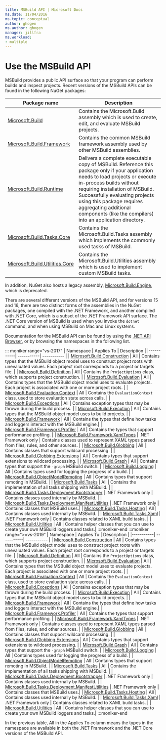 ```yaml
---
title: MSBuild API | Microsoft Docs
ms.date: 11/04/2016
ms.topic: conceptual
author: ghogen
ms.author: ghogen
manager: jillfra
ms.workload:
- multiple
---
```

# Use the MSBuild API

MSBuild provides a public API surface so that your program can perform builds and inspect projects. Recent versions of the MSBuild APIs can be found in the following NuGet packages:

| Package name | Description |
| ------------ | ----------- |
| [Microsoft.Build](https://www.nuget.org/packages/Microsoft.Build) | Contains the Microsoft.Build assembly which is used to create, edit, and evaluate MSBuild projects.|
| [Microsoft.Build.Framework](https://www.nuget.org/packages/Microsoft.Build.Framework)| Contains the common MSBuild framework assembly used by other MSBuild assemblies. |
| [Microsoft.Build.Runtime](https://www.nuget.org/packages/Microsoft.Build.Runtime) | Delivers a complete executable copy of MSBuild. Reference this package only if your application needs to load projects or execute in-process builds without requiring installation of MSBuild. Successfully evaluating projects using this package requires aggregating additional components (like the compilers) into an application directory. |
| [Microsoft.Build.Tasks.Core](https://www.nuget.org/packages/Microsoft.Build.Tasks.Core) | Contains the Microsoft.Build.Tasks assembly which implements the commonly used tasks of MSBuild. |
| [Microsoft.Build.Utilities.Core](https://www.nuget.org/packages/Microsoft.Build.Utilities.Core) | Contains the Microsoft.Build.Utilities assembly which is used to implement custom MSBuild tasks. |

In addition, NuGet also hosts a legacy assembly, [Microsoft.Build.Engine](https://www.nuget.org/packages/Microsoft.Build.Engine), which is deprecated.

There are several different versions of the MSBuild API, and for versions 15 and 16, there are two distinct forms of the assemblies in the NuGet packages, one compiled with the .NET Framework, and another compiled with .NET Core, which is a subset of the .NET Framework API surface.  The .NET Core version of MSBuild is used when you invoke the `dotnet` command, and when using MSBuild on Mac and Linux systems.

Documentation for the MSBuild API can be found by using the [.NET API Browser](/dotnet/api), or by browsing the namespaces in the following list.

::: moniker range="vs-2017"
| Namespace | Applies To | Description |
|-----------| -----------| ----------- |
| [Microsoft.Build.Construction](/dotnet/api/Microsoft.Build.Construction?view=msbuild-15) | All |  Contains types that the MSBuild object model uses to construct project roots with unevaluated values. Each project root corresponds to a project or targets file. |
| [Microsoft.Build.Definition](/dotnet/api/Microsoft.Build.Definition?view=msbuild-15) | All | Contains the `ProjectOptions` class, which supports project construction. |
| [Microsoft.Build.Evaluation](/dotnet/api/Microsoft.Build.Evaluation?view=msbuild-15) | All | Contains types that the MSBuild object model uses to evaluate projects. Each project is associated with one or more project roots. |
| [Microsoft.Build.Evaluation.Context](/dotnet/api/Microsoft.Build.Evaluation.Context?view=msbuild-15) | All | Contains the `EvaluationContext` class, used to store evaluation state across calls. |
| [Microsoft.Build.Exceptions](/dotnet/api/Microsoft.Build.Exceptions?view=msbuild-15) | All | Contains exception types that may be thrown during the build process. |
| [Microsoft.Build.Execution](/dotnet/api/Microsoft.Build.Execution?view=msbuild-15) | All | Contains types that the MSBuild object model uses to build projects. |
| [Microsoft.Build.Framework](/dotnet/api/Microsoft.Build.Framework?view=msbuild-15) | All | Contains the types that define how tasks and loggers interact with the MSBuild engine.|
| [Microsoft.Build.Framework.Profiler](/dotnet/api/Microsoft.Build.Framework.Profiler?view=msbuild-15) | All | Contains the types that support performance profiling. |
| [Microsoft.Build.Framework.XamlTypes](/dotnet/api/Microsoft.Build.Framework.XamlTypes?view=msbuild-15) | .NET Framework only | Contains classes used to represent XAML types parsed from files, rules, and other sources. |
| [Microsoft.Build.Globbing](/dotnet/api/Microsoft.Build.Globbing?view=msbuild-15) | All | Contains classes that support wildcard processing. |
| [Microsoft.Build.Globbing.Extensions](/dotnet/api/Microsoft.Build.Globbing.Extensions?view=msbuild-15) | All | Contains types that support extensions to wildcard processing. |
| [Microsoft.Build.Graph](/dotnet/api/Microsoft.Build.Graph?view=msbuild-15) | All | Contains types that support the `-graph` MSBuild switch. |
| [Microsoft.Build.Logging](/dotnet/api/Microsoft.Build.Logging?view=msbuild-15) | All | Contains types used for logging the progress of a build. |
| [Microsoft.Build.ObjectModelRemoting](/dotnet/api/Microsoft.Build.ObjectModelRemoting?view=msbuild-15) | All | Contains types that support remoting in MSBuild. |
| [Microsoft.Build.Tasks](/dotnet/api/Microsoft.Build.Tasks?view=msbuild-15) | All | Contains the implementation of all tasks shipping with MSBuild. |
| [Microsoft.Build.Tasks.Deployment.Bootstrapper](/dotnet/api/Microsoft.Build.Tasks.Deployment.Bootstrapper?view=msbuild-15) | .NET Framework only | Contains classes used internally by MSBuild. |
| [Microsoft.Build.Tasks.Deployment.ManifestUtilities](/dotnet/api/Microsoft.Build.Tasks.Deployment.ManifestUtilities?view=msbuild-15) | .NET Framework only | Contains classes that MSBuild uses.|
| [Microsoft.Build.Tasks.Hosting](/dotnet/api/Microsoft.Build.Tasks.Hosting?view=msbuild-15) | All | Contains classes used internally by MSBuild. |
| [Microsoft.Build.Tasks.Xaml](/dotnet/api/Microsoft.Build.Tasks.Xaml?view=msbuild-15) | .NET Framework only | Contains classes related to XAML build tasks. |
| [Microsoft.Build.Utilities](/dotnet/api/Microsoft.Build.Utilities?view=msbuild-15) | All | Contains helper classes that you can use to create your own MSBuild loggers and tasks.|
:::moniker-end
:::moniker range=">=vs-2019"
| Namespace | Applies To | Description |
|-----------| -----------| ----------- |
| [Microsoft.Build.Construction](/dotnet/api/Microsoft.Build.Construction?view=msbuild-16) | All |  Contains types that the MSBuild object model uses to construct project roots with unevaluated values. Each project root corresponds to a project or targets file. |
| [Microsoft.Build.Definition](/dotnet/api/Microsoft.Build.Definition?view=msbuild-16) | All | Contains the `ProjectOptions` class, which supports project construction. |
| [Microsoft.Build.Evaluation](/dotnet/api/Microsoft.Build.Evaluation?view=msbuild-16) | All | Contains types that the MSBuild object model uses to evaluate projects. Each project is associated with one or more project roots. |
| [Microsoft.Build.Evaluation.Context](/dotnet/api/Microsoft.Build.Evaluation.Context?view=msbuild-16) | All | Contains the `EvaluationContext` class, used to store evaluation state across calls. |
| [Microsoft.Build.Exceptions](/dotnet/api/Microsoft.Build.Exceptions?view=msbuild-16) | All | Contains exception types that may be thrown during the build process. |
| [Microsoft.Build.Execution](/dotnet/api/Microsoft.Build.Execution?view=msbuild-16) | All | Contains types that the MSBuild object model uses to build projects. |
| [Microsoft.Build.Framework](/dotnet/api/Microsoft.Build.Framework?view=msbuild-16) | All | Contains the types that define how tasks and loggers interact with the MSBuild engine.|
| [Microsoft.Build.Framework.Profiler](/dotnet/api/Microsoft.Build.Framework.Profiler?view=msbuild-16) | All | Contains the types that support performance profiling. |
| [Microsoft.Build.Framework.XamlTypes](/dotnet/api/Microsoft.Build.Framework.XamlTypes?view=msbuild-16) | .NET Framework only | Contains classes used to represent XAML types parsed from files, rules, and other sources. |
| [Microsoft.Build.Globbing](/dotnet/api/Microsoft.Build.Globbing?view=msbuild-16) | All | Contains classes that support wildcard processing. |
| [Microsoft.Build.Globbing.Extensions](/dotnet/api/Microsoft.Build.Globbing.Extensions?view=msbuild-16) | All | Contains types that support extensions to wildcard processing. |
| [Microsoft.Build.Graph](/dotnet/api/Microsoft.Build.Graph?view=msbuild-16) | All | Contains types that support the `-graph` MSBuild switch. |
| [Microsoft.Build.Logging](/dotnet/api/Microsoft.Build.Logging?view=msbuild-16) | All | Contains types used for logging the progress of a build. |
| [Microsoft.Build.ObjectModelRemoting](/dotnet/api/Microsoft.Build.ObjectModelRemoting?view=msbuild-16) | All | Contains types that support remoting in MSBuild. |
| [Microsoft.Build.Tasks](/dotnet/api/Microsoft.Build.Tasks?view=msbuild-16) | All | Contains the implementation of all tasks shipping with MSBuild. |
| [Microsoft.Build.Tasks.Deployment.Bootstrapper](/dotnet/api/Microsoft.Build.Tasks.Deployment.Bootstrapper?view=msbuild-16) | .NET Framework only | Contains classes used internally by MSBuild. |
| [Microsoft.Build.Tasks.Deployment.ManifestUtilities](/dotnet/api/Microsoft.Build.Tasks.Deployment.ManifestUtilities?view=msbuild-16) | .NET Framework only | Contains classes that MSBuild uses.|
| [Microsoft.Build.Tasks.Hosting](/dotnet/api/Microsoft.Build.Tasks.Hosting?view=msbuild-16) | All | Contains classes used internally by MSBuild. |
| [Microsoft.Build.Tasks.Xaml](/dotnet/api/Microsoft.Build.Tasks.Xaml?view=msbuild-16) | .NET Framework only | Contains classes related to XAML build tasks. |
| [Microsoft.Build.Utilities](/dotnet/api/Microsoft.Build.Utilities?view=msbuild-16) | All | Contains helper classes that you can use to create your own MSBuild loggers and tasks.|
:::moniker-end

In the previous table, All in the Applies To column means the types in the namespace are available in both the .NET Framework and the .NET Core versions of the MSBuild API.
